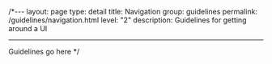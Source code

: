 /*---
layout: page
type: detail
title: Navigation
group: guidelines
permalink: /guidelines/navigation.html
level: "2"
description: Guidelines for getting around a UI

---

Guidelines go here
*/
